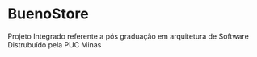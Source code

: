 # BuenoStore
Projeto Integrado referente a pós graduação em arquitetura de Software Distrubuído pela PUC Minas
